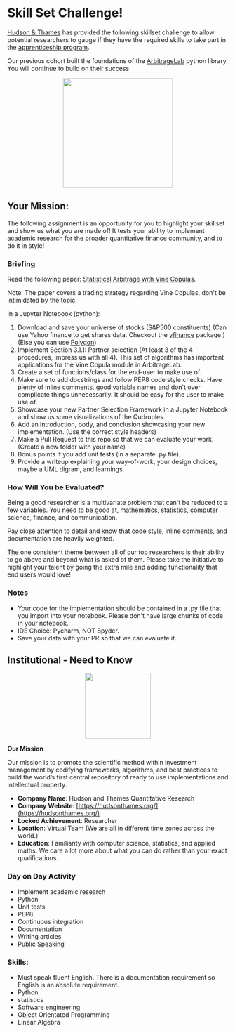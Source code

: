 # Skill Set Challenge!

[Hudson & Thames](https://hudsonthames.org/) has provided the following skillset challenge to allow potential researchers to gauge if they have the required skills to take part in the [apprenticeship program](https://hudsonthames.org/apprenticeship-program/).

Our previous cohort built the foundations of the [ArbitrageLab](https://hudsonthames.org/arbitragelab/) python library. You will continue to build on their success

<div align="center">
  <img src="https://raw.githubusercontent.com/hudson-and-thames/march_applications_21/main/images/arbitragelab_logo.png" height="250"><br>
</div>        

## Your Mission:
The following assignment is an opportunity for you to highlight your skillset and show us what you are made of! It tests your ability to implement academic research for the broader quantitative finance community, and to do it in style!

### Briefing

Read the following paper: [Statistical Arbitrage with Vine Copulas](https://www.econstor.eu/bitstream/10419/147450/1/870932616.pdf). 

Note: The paper covers a trading strategy regarding Vine Copulas, don't be intimidated by the topic.

In a Jupyter Notebook (python):

1. Download and save your universe of stocks (S&P500 constituents) (Can use Yahoo finance to get shares data. Checkout the [yfinance](https://github.com/ranaroussi/yfinance) package.)(Else you can use [Polygon](https://polygon.io/))
1. Implement Section 3.1.1: Partner selection (At least 3 of the 4 procedures, impress us with all 4). This set of algorithms has important applications for the Vine Copula module in ArbitrageLab.
1. Create a set of functions/class for the end-user to make use of.
1. Make sure to add docstrings and follow PEP8 code style checks. Have plenty of inline comments, good variable names and don't over complicate things unnecessarily. It should be easy for the user to make use of.
1. Showcase your new Partner Selection Framework in a Jupyter Notebook and show us some visualizations of the Qudruples.
1. Add an introduction, body, and conclusion showcasing your new implementation. (Use the correct style headers)
1. Make a Pull Request to this repo so that we can evaluate your work. (Create a new folder with your name)
1. Bonus points if you add unit tests (in a separate .py file).
1. Provide a writeup explaining your way-of-work, your design choices, maybe a UML digram, and learnings.

### How Will You be Evaluated?

Being a good researcher is a multivariate problem that can't be reduced to a few variables. You need to be good at, mathematics, statistics, computer science, finance, and communication.

Pay close attention to detail and know that code style, inline comments, and documentation are heavily weighted.

The one consistent theme between all of our top researchers is their ability to go above and beyond what is asked of them. Please take the initiative to highlight your talent by going the extra mile and adding functionality that end users would love!

### Notes
* Your code for the implementation should be contained in a .py file that you import into your notebook. Please don't have large chunks of code in your notebook.
* IDE Choice: Pycharm, NOT Spyder.
* Save your data with your PR so that we can evaluate it.

## Institutional - Need to Know

<div align="center">
  <img src="https://raw.githubusercontent.com/hudson-and-thames/mlfinlab/master/docs/source/logo/Hudson%20%26%20Thames_verticalblack.png" height="150"><br>
</div>

**Our Mission**

Our mission is to promote the scientific method within investment management by codifying frameworks, algorithms, and best practices to build the world’s first central repository of ready to use implementations and intellectual property.

* **Company Name**: Hudson and Thames Quantitative Research
* **Company Website**: [https://hudsonthames.org/](https://hudsonthames.org/)
* **Locked Achievement**: Researcher
* **Location**: Virtual Team (We are all in different time zones across the world.)
* **Education**: Familiarity with computer science, statistics, and applied maths. We care a lot more about what you can do rather than your exact qualifications.

### Day on Day Activity
* Implement academic research
* Python
* Unit tests
* PEP8
* Continuous integration
* Documentation
* Writing articles
* Public Speaking

### Skills:
* Must speak fluent English. There is a documentation requirement so English is an absolute requirement.
* Python
* statistics
* Software engineering
* Object Orientated Programming
* Linear Algebra
